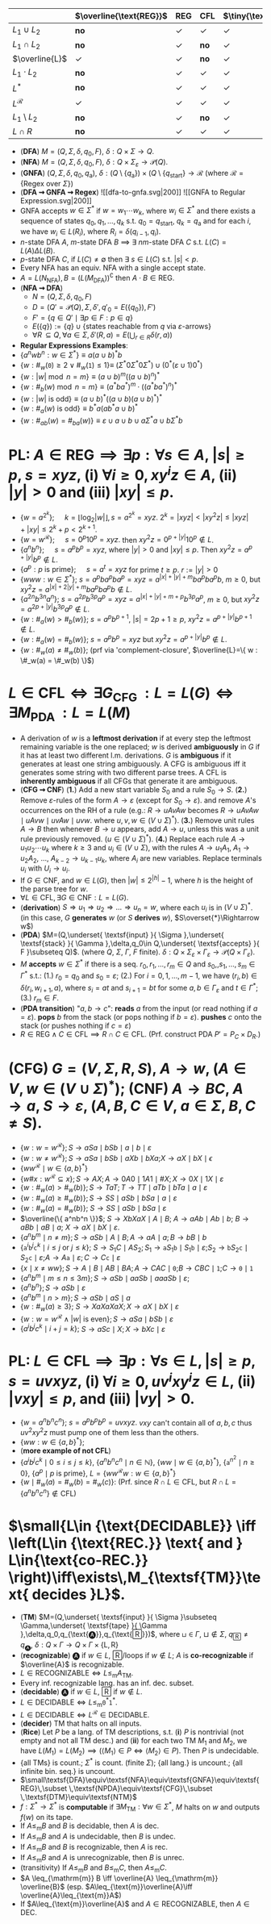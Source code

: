|                    | $\overline{\text{REG}}$ | $\text{REG}$ | $\text{CFL}$ | $\tiny{\text{DEC.}}$ | $\tiny{\text{REC.}}$ | $\text{P}$ | $\text{NP}$ | $\text{NPC}$ |
| ------------------ | ----------------------- | ------------ | ------------ | -------------------- | -------------------- | ---------- | ----------- | ------------ |
| $L_{1}\cup L_{2}$  | **no**                  | ✓            | ✓            | ✓                    | ✓                    | ✓          | ✓           | **no**       |
| $L_{1}\cap L_{2}$  | **no**                  | ✓            | **no**       | ✓                    | ✓                    | ✓          | ✓           | **no**       |
| $\overline{L}$     | ✓                       | ✓            | **no**       | ✓                    | **no**               | ✓          | $?$         | $?$          |
| $L_{1}\cdot L_{2}$ | **no**                  | ✓            | ✓            | ✓                    | ✓                    | ✓          | ✓           | **no**       |
| $L^*$              | **no**                  | ✓            | ✓            | ✓                    | ✓                    | ✓          | ✓           | **no**       |
| $L^\mathcal{R}$    | ✓                       | ✓            | ✓            | ✓                    | ✓                    | ✓          |             |              |
| $L_1\setminus L_2$ | **no**                  | ✓            | **no**       | ✓                    | **no**               | ✓          | $?$         |              |
| $L\cap R$          | **no**                  | ✓            | ✓            | ✓                    | ✓                    | ✓          |             |              |

- (**DFA**) $M=(Q,\Sigma,\delta,q_0,F)$, $\delta:Q\times\Sigma\to Q.$ 
- (**NFA**) $M=(Q,\Sigma,\delta,q_0,F)$, $\delta:Q\times \Sigma_\varepsilon \to \mathcal{P}(Q).$ 
- (**GNFA**) $(Q,\Sigma,\delta,q_{0},q_{\text{a}})$, $\delta:(Q\setminus \{q_{\text{a}}\})\times(Q\setminus \{q_{\text{start}}\}\to\mathcal{R}$ (where $\mathcal{R}=\{ \text{Regex over } \Sigma\}$)
- (**DFA $\rightsquigarrow$ GNFA $\rightsquigarrow$ Regex**) ![[dfa-to-gnfa.svg|200]] 
![[GNFA to Regular Expression.svg|200]]
- GNFA accepts $w\in\Sigma^*$ if $w=w_{1}\cdots w_{k}$, where $w_{i}\in\Sigma^*$ and there exists a sequence of states $q_{0},q_{1},\dots,q_{k}$ s.t. $q_{0}=q_{\text{start}}$, $q_{k}=q_{\text{a}}$ and for each $i$, we have $w_i\in L(R_{i})$, where $R_{i}=\delta(q_{i-1},q_{i})$.
- $n$-state DFA $A$, $m$-state DFA $B$ $\implies$ $\exists$ $nm$-state DFA $C$ s.t. $L(C)=L(A)\Delta L(B)$.
- $p$-state DFA $C$, if $L(C)\neq\emptyset$ then $\exists$ $s\in L(C)$ s.t. $|s|< p$. 
- Every NFA has an equiv. NFA with a single accept state.
- $A=L(N_{\textsf{NFA}}),B=(L(M_{\textsf{DFA}}))^\complement$ then $A\cdot B\in\text{REG}$. 
- (**NFA $\rightsquigarrow$ DFA**)
	- $N=(Q,\Sigma,\delta,q_{0},F)$
	- $D=(Q'=\mathcal{P}(Q),\Sigma,\delta',q'_{0}=E(\{q_{0}\}),F')$
	- $F'=\{ q\in Q' \mid \exists p\in F:p\in q \}$
	- $E(\{q\}):=\{ q \}\cup\{ \text{states reachable from }q\text{ via }\varepsilon \text{-arrows} \}$
	- $\displaystyle\forall R\,\subseteq Q, \forall a\in\Sigma, \delta'(R, a) = E\left( \bigcup_{r \in R} \delta(r, a) \right)$
- **Regular Expressions Examples**: 
- $\{ a^nwb^n :w\in \Sigma^* \}\equiv a(a\cup b)^*b$
- $\{ w : \#_w(\texttt{0})\geq 2 \lor \#_w(\texttt{1})\leq 1\}\equiv$ $(\Sigma^* 0 \Sigma^* 0\Sigma^*) \cup (0^*(\varepsilon \cup 1)0^*)$
- $\{ w   : |w| \bmod n = m \}\equiv(a \cup b)^m ((a \cup b)^n)^*$
- $\{ w  : \#_b(w) \bmod n = m \}\equiv(a^* b a^*)^m \cdot \left( (a^* b a^*)^n \right)^*$
- $\{ w : |w|\text{ is odd} \}\equiv (a\cup b)^*((a\cup b)(a\cup b)^*)^*$
- $\{ w: \#_{a}({w})\text{ is odd}\}\equiv b^* a (ab^* a\cup b)^*$
- $\{ w: \#_{ab}({w})=\#_{ba}({w}) \}\equiv \varepsilon\cup a \cup b \cup a\Sigma^*a \cup b\Sigma^*b$
# PL: $\displaystyle A \in \text{REG}\implies \exists p:\forall s\in A$, $|s|\geq p$, $s=xyz$, (**i**) $\forall i\geq 0, xy^iz\in A$, (**ii**) $|y|>0$ and (**iii**) $|xy|\leq p$.

- $\{w=a^{2^k}\};\quad$ $k=\lfloor\log_2 |w|\rfloor,s=a^{2^k}=xyz.$ $2^k=|xyz|<|xy^2z|\leq |xyz|+|xy|\leq 2^k+p<2^{k+1}$.
- $\{w=w^\mathcal{R}\};\quad$ $s=0^p10^p=xyz.$ then $xy^2z=0^{p+|y|}10^p\notin L$.  
- $\{ a^nb^n \};\quad$ $s=a^pb^p=xyz$, where $|y|>0$ and $|xy|\leq p$. Then $xy^2z=a^{p+|y|}b^p\notin L$.
- $\{ a^p:p \text{ is prime} \};\quad$ $s=a^t=xyz$ for prime $t\geq p.$ $r:=|y|>0$
- $\{ www:w\in \Sigma^* \};$ $s=a^pba^pba^p=xyz=a^{|x|+|y|+m}ba^pba^pb$, $m\geq 0$, but $xy^2z=a^{|x|+2|y|+m}ba^pba^pb\notin L$.
- $\{ a^{2n}b^{3n}a^{n} \};$ $s=a^{2p}b^{3p}a^{p}=xyz=a^{|x|+|y|+m+p}b^{3p}a^{p}$, $m\geq 0$, but $xy^2z=a^{2p+|y|}b^{3p}a^{p}\notin L$.
- $\{ w : \#_a(w)>\#_b(w) \};$ $s=a^pb^{p+1}$, $|s|=2p+1\geq p$, $xy^2z=a^{p+|y|}b^{p+1}\notin L$. 
- $\{ w: \#_{a}({w})=\#_{b}({w}) \};$ $s=a^pb^p=xyz$ but $xy^2z=a^{p+|y|}b^p\notin L$.
- $\{ w : \#_w(a) \neq \#_w(b) \};$ (prf via 'complement-closure', $\overline{L}=\{ w : \#_w(a) = \#_w(b) \}$)
# $L\in \textbf{{CFL}}\Leftrightarrow \exists G_{\textsf{CFG }}  : L=L(G)\Leftrightarrow \exists  M_{\textsf{PDA }}  : L=L(M)$ 
- A derivation of $w$ is a **leftmost derivation** if at every step the leftmost remaining variable is the one replaced; $w$ is derived **ambiguously** in $G$ if it has at least two different l.m. derivations. $G$ is **ambiguous** if it generates at least one string ambiguously. A CFG is ambiguous iff it generates some string with two different parse trees. A CFL is **inherently ambiguous** if all CFGs that generate it are ambiguous.
- (**CFG $\rightsquigarrow$ CNF**) (**1.**) Add a new start variable $S_0$ and a rule $S_0\to S$. (**2.**) Remove $\varepsilon$-rules of the form $A\to \varepsilon$ (except for $S_0\to \varepsilon$). and remove $A$'s occurrences on the RH of a rule (e.g.: $R\to uAvAw$ becomes $R\to uAvAw \mid uAvw \mid uvAw \mid uvw$. where $u,v,w\in (V\cup \Sigma)^*$). (**3.**) Remove unit rules $A\to B$ then whenever $B\to u$ appears, add $A\to u$, unless this was a unit rule previously removed. ($u\in (V\cup \Sigma)^*$). (**4.**) Replace each rule $A\to u_1u_2\cdots u_k$ where $k\geq 3$ and $u_i\in (V\cup \Sigma)$, with the rules $A\to u_1A_1$, $A_1\to u_2A_2$, ..., $A_{k-2}\to u_{k-1}u_k$, where $A_i$ are new variables. Replace terminals $u_i$ with $U_i\to u_i$.
- If $G \in \textsf{CNF}$, and $w\in L(G)$, then $|w|\leq 2^{|h|}-1$, where $h$ is the height of the parse tree for $w$.
- $\forall L\in \textsf{CFL}, \exists G \in \textsf{CNF} : L=L(G)$.
- (**derivation**) $S\Rightarrow u_1\Rightarrow u_2\Rightarrow \dots \Rightarrow u_n = w$, where each $u_i$ is in $(V\cup \Sigma)^*$. (in this case, $G$ **generates** $w$ (or $S$ **derives** $w$), $S\overset{*}\Rightarrow w$)
- (**PDA**) $M=(Q,\underset{ \textsf{input} }{ \Sigma },\underset{ \textsf{stack} }{ \Gamma },\delta,q_0\in Q,\underset{ \textsf{accepts} }{ F }\subseteq Q)$. (where $Q$, $\Sigma$, $\Gamma$, $F$ finite). $\delta:Q\times \Sigma_\varepsilon\times \Gamma_\varepsilon\longrightarrow \mathcal{P}(Q\times \Gamma_\varepsilon)$.
- $M$ **accepts** $w\in \Sigma^*$ if there is a seq. $r_0,r_1,\dots,r_m\in Q$ and $s_0,,s_1,\dots,s_m\in \Gamma^*$ s.t.: (1.) $r_0=q_0$ and $s_0=\varepsilon$; (2.) For $i=0,1,\dots,m-1$, we have $(r_i,b)\in\delta(r_{i},w_{i+1},a)$, where $s_i=at$ and $s_{i+1}=bt$ for some $a,b\in \Gamma_\varepsilon$ and $t\in \Gamma^*$; (3.) $r_m\in F$.
- (**PDA transition**) "$a,b\to c$": **reads** $a$ from the input (or read nothing if $a=\varepsilon$). **pops** $b$ from the stack (or pops nothing if $b=\varepsilon$). **pushes** $c$ onto the stack (or pushes nothing if $c=\varepsilon$)
- $R\in \text{REG}\land C\in \text{CFL}\implies R\cap C\in \text{CFL}$. (Prf. construct PDA $P'=P_{C}\times D_{R}$.)

# (**CFG**) $G=({ V },{ \Sigma },R,S)$, $A\to w$, ($A\in V,w\in (V\cup \Sigma)^*$);  (**CNF**) $A\to BC$, $A\to a$, $S\to \varepsilon$, ($A,B,C\in V$, $a\in \Sigma$, $B,C\neq S$).

- $\{ w : w=w^\mathcal{R} \}; S\to aSa \mid bSb \mid a \mid b \mid \varepsilon$
- $\{ w : w\neq w^\mathcal{R} \}; S\to aSa \mid bSb \mid aXb \mid bXa$;$X\to aX \mid bX \mid \epsilon$
- $\{ww^\mathcal{R}\mid w\in \{a,b\}^*\}$ 
- $\{ w\#x : w^\mathcal{R}\subseteq x \}; S\to AX; A\to 0A0\mid 1A1\mid \#X; X\to 0X\mid 1X\mid \varepsilon$
- $\{ w : \#_w(a)> \#_w(b) \}; S\to TaT; T\to TT \mid aTb \mid bTa \mid a \mid \varepsilon$
- $\{ w : \#_w(a)\geq \#_w(b) \}; S\to SS \mid aSb \mid bSa \mid a \mid \varepsilon$
- $\{ w : \#_w(a)= \#_w(b) \}$; $S\to SS\mid aSb  \mid bSa  \mid \varepsilon$ 
- $\overline{\{ a^nb^n \}}$; $S \to XbXaX \mid A \mid B$; $A \to aAb \mid Ab \mid b$; $B \to aBb \mid aB \mid a$; $X \to aX \mid bX \mid \varepsilon$.
- $\{a^nb^m\mid n\neq m \}; S\to aSb \mid A \mid B; A\to aA \mid a; B\to bB \mid b$
- $\{ \texttt{a}^i\texttt{b}^j\texttt{c}^k\mid i\leq j\text{ or }j\leq k \};$ $S\to S_{1}C\mid AS_{2}$;$\,S_{1}\to \texttt{a}S_{1}\texttt{b}\mid S_{1}\texttt{b}\mid \varepsilon$;$S_{2}\to \texttt{b}S_{2}\texttt{c}\mid S_{2}\texttt{c}\mid \varepsilon$;$A\to A\texttt{a}\mid \varepsilon;C\to C\texttt{c}\mid \varepsilon$
- $\{ x \mid x \neq ww \};S\to A\mid B\mid AB\mid BA;A\to CAC\mid \texttt{0}$;$B\to CBC\mid \texttt{1}$;$C\to \texttt{0}\mid \texttt{1}$
- $\{ a^nb^m \mid m \leq n \leq 3m \};S\to aSb \mid aaSb \mid aaaSb \mid \varepsilon;$ 
- $\{ a^nb^n \}; S\to aSb \mid \varepsilon$
- $\{ a^nb^m \mid n>m \}; S\to aSb \mid aS \mid a$
- $\{ w:\#_w(a) \geq 3 \};$ $S\to XaXaXaX; X\to aX \mid bX \mid \varepsilon$
- $\{ w:w=w^\mathcal{R} \land |w|\text{ is even} \}; S\to aSa \mid bSb \mid \varepsilon$
- $\{ a^ib^j c^k \mid i+j=k\};$ $S\to aSc \mid X; X\to bXc \mid \varepsilon$  


# PL: $L \in \text{CFL}\implies\exists p:\forall s\in L,|s|\geq p,\,s=uvxyz,$ (**i**) $\forall i\geq 0,uv^ixy^iz\in L$, (**ii**) $|vxy|\leq p$, and (**iii**) $|vy|>0$.

- $\{w=a^nb^nc^n \};$ $s=a^pb^pb^p=uvxyz.$ $vxy$ can't contain all of $a,b,c$ thus $uv^2xy^2z$ must pump one of them less than the others.
- $\{ww:w\in\{a,b\}^*\};\quad$ 
- (**more example of not CFL**) 
- $\{a^i b^j c^k \mid 0\leq i \leq j \leq k\},$ $\{a^n b^n c^n \mid n \in \mathbb{N}\},$ $\{ww \mid w \in \{a,b\}^*\},$ $\{\texttt{a}^{n^{2}}\mid n\geq 0 \},$ $\{a^p \mid p \text{ is prime}\}$, $L=\{ ww^{\mathcal{R}} w : w\in \{a,b\}^* \}$
- $\{w \mid \#_{w}(a)=\#_{w}(b)=\#_{w}(c)\}$: (Prf. since $R\cap L\in \text{CFL}$, but $R\cap L=\{a^nb^nc^n \}\not\in \text{CFL}$)
# $\small{L\in {\text{DECIDABLE}} \iff \left(L\in {\text{REC.}} \text{ and } L\in{\text{co-REC.}} \right)\iff\exists\,M_{\textsf{TM}}\text{ decides }L}$.

- (**TM**) $M=(Q,\underset{ \textsf{input} }{ \Sigma }\subseteq \Gamma,\underset{ \textsf{tape} }{ \Gamma },\delta,q_0,q_{\text{🅐}},q_{\text{🅁}})$, where $\sqcup\in \Gamma$, $\sqcup\notin \Sigma$, $q_{\text{🅁}}\neq q_{\text{🅐}}$, $\delta:Q\times \Gamma\longrightarrow Q\times \Gamma\times \{\text{L},\text{R}\}$
- (**recognizable**) 🅐 if $w\in L$, 🅁/loops if $w\notin L$; $A$ is **co-recognizable** if $\overline{A}$ is recognizable.
- $L \in\text{RECOGNIZABLE}\iff L\leq_{\text{m}}A_{\textsf{TM}}$. 
- Every inf. recognizable lang. has an inf. dec. subset.
- (**decidable**) 🅐 if $w\in L$, 🅁 if $w\notin L$.
- $L\in {\text{DECIDABLE}} \iff L\leq_{\text{m}}\texttt{0}^*\texttt{1}^*$.
- $L\in {\text{DECIDABLE}} \iff L^{\mathcal{R}}\in {\text{DECIDABLE}}$.
- (**decider**) TM that halts on all inputs. 
- (**Rice**) Let $P$ be a lang. of TM descriptions, s.t. (**i**) $P$ is nontrivial (not empty and not all TM desc.) and (**ii**) for each two TM $M_1$ and $M_2$, we have $L(M_1)=L(M_2)\implies(\langle M_1\rangle\in P\iff \langle M_2\rangle\in P)$. Then $P$ is undecidable. 
- $\{ \text{all }\textsf{TM}\text{s} \}$ is count.; $\Sigma^*$ is count. (finite $\Sigma$); $\{ \text{all lang.} \}$ is uncount.; $\{ \text{all infinite bin. seq.} \}$ is uncount.
- $\small\textsf{DFA}\equiv\textsf{NFA}\equiv\textsf{GNFA}\equiv\textsf{REG}\,\subset \,\textsf{NPDA}\equiv\textsf{CFG}\,\subset \,\textsf{DTM}\equiv\textsf{NTM}$
- $f:\Sigma^*\to\Sigma^*$ is **computable** if $\exists M_{\textsf{TM}}:\forall w\in \Sigma^*$, $M$ halts on $w$ and outputs $f(w)$ on its tape.
- If $A\leq_{\text{m}}B$ and $B$ is decidable, then $A$ is dec.
- If $A\leq_{\text{m}}B$ and $A$ is undecidable, then $B$ is undec.
- If $A\leq_{\text{m}}B$ and $B$ is recognizable, then $A$ is rec.
- If $A\leq_{\text{m}}B$ and $A$ is unrecognizable, then $B$ is unrec.
- (transitivity) If $A\leq_{\text{m}}B$ and $B\leq_{\text{m}}C$, then $A\leq_{\text{m}}C$.  
- $A \leq_{\mathrm{m}} B \iff \overline{A} \leq_{\mathrm{m}} \overline{B}$ (esp. $A\leq_{\text{m}}\overline{A}\iff \overline{A}\leq_{\text{m}}A$)
- If $A\leq_{\text{m}}\overline{A}$ and $A\in\text{RECOGNIZABLE}$, then $A\in\text{DEC.}$  